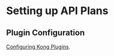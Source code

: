 # Setting up API Plans

## Plugin Configuration

[Configuring Kong Plugins](configuring-kong-plugins.md).
